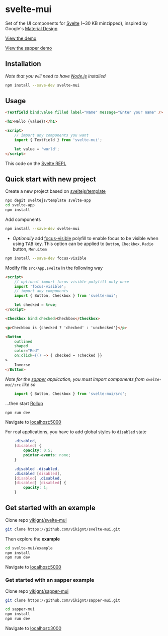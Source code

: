 # svelte-mui

Set of the UI components for [Svelte](https://svelte.dev) (~30 KB minzipped), inspired by Google's [Material Design](https://material.io/design/)

[View the demo](https://svelte-mui.ibbf.ru)

[View the sapper demo](https://sapper-mui.ibbf.ru)

## Installation

_Note that you will need to have [Node.js](https://nodejs.org) installed_

```bash
npm install --save-dev svelte-mui
```

## Usage

```html
<Textfield bind:value filled label="Name" message="Enter your name" />

<h1>Hello {value}!</h1>

<script>
    // import any components you want
    import { Textfield } from 'svelte-mui';

    let value = 'world';
</script>
```

This code on the [Svelte REPL](https://svelte.dev/repl/dfec17bd888749a1b76fa950df40f5dd?version=3.18.1)

## Quick start with new project

Create a new project based on [sveltejs/template](https://github.com/sveltejs/template)

```bash
npx degit sveltejs/template svelte-app
cd svelte-app
npm install
```

Add components

```bash
npm install --save-dev svelte-mui
```

* _Optionally_ add [focus-visible](https://github.com/WICG/focus-visible) polyfill to enable focus to be visible when using <kbd>TAB</kbd> key. This option can be applied to `Button`, `Checkbox`, `Radio` button, `Menuitem`

```bash
npm install --save-dev focus-visible
```

Modify file `src/App.svelte` in the following way

```html
<script>
    // optional import focus-visible polyfill only once
    import 'focus-visible';
    // import any components
    import { Button, Checkbox } from 'svelte-mui';

    let checked = true;
</script>

<Checkbox bind:checked>Checkbox</Checkbox>

<p>Checkbox is {checked ? 'checked' : 'unchecked'}</p>

<Button
    outlined
    shaped
    color="Red"
    on:click={() => { checked = !checked }}
>
    Inverse
</Button>
```

_Note for the [sapper](https://sapper.svelte.dev/) application, you must import components from `svelte-mui/src` like so_

```js
    import { Button, Checkbox } from 'svelte-mui/src';
```

...then start [Rollup](https://rollupjs.org/)

```bash
npm run dev
```

Navigate to [localhost:5000](http://localhost:5000)

For real applications, you have to add global styles to `disabled` state

```css
    .disabled,
    [disabled] {
        opacity: 0.5;
        pointer-events: none;
    }

    .disabled .disabled,
    .disabled [disabled],
    [disabled] .disabled,
    [disabled] [disabled] {
        opacity: 1;
    }
```

## Get started with an example

Clone repo [vikignt/svelte-mui](https://github.com/vikignt/svelte-mui.git)

```bash
git clone https://github.com/vikignt/svelte-mui.git
```

Then explore the __example__

```bash
cd svelte-mui/example
npm install
npm run dev
```

Navigate to [localhost:5000](http://localhost:5000)

### Get started with an sapper example

Clone repo [vikignt/sapper-mui](https://github.com/vikignt/sapper-mui.git)

```bash
git clone https://github.com/vikignt/sapper-mui.git
```

```bash
cd sapper-mui
npm install
npm run dev
```

Navigate to [localhost:3000](http://localhost:3000)
